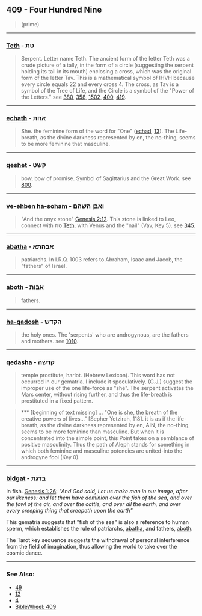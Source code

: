 ## 409 - Four Hundred Nine
> (prime)

---

### [Teth](/keys/TTh) - טת
> Serpent. Letter name Teth. The ancient form of the letter Teth was a crude picture of a tally, in the form of a circle (suggesting the serpent holding its tail in its mouth) enclosing a cross, which was the original form of the letter Tav. This is a mathematical symbol of IHVH because every circle equals 22 and every cross 4. The cross, as Tav is a symbol of the Tree of Life, and the Circle is a symbol of the "Power of the Letters." see [380](380), [358](358), [1502](1502), [400](400), [419](419).

---

###  [echath](/keys/AChTh) - אחת
> She. the feminine form of the word for "One" ([echad](/keys/AChD), [13](13)). The Life-breath, as the divine darkness represented by en, the no-thing, seems to be more feminine that masculine.

---

###  [qeshet](/keys/QShT) - קשט
> bow, bow of promise. Symbol of Sagittarius and the Great Work. see [800](800).

---

### [ve-ehben ha-soham](/keys/VABN.HShHM) - ואבן השהם
> "And the onyx stone" [Genesis 2:12](http://biblehub.com/genesis/1-2.htm). This stone is linked to Leo, connect with טת [Teth](/keys/TTh), with Venus and the "nail" (Vav, Key 5). see [345](345).

---

### [abatha](/keys/ABHThA) - אבהתא
> patriarchs. In I.R.Q. 1003 refers to Abraham, Isaac and Jacob, the "fathers" of Israel.

---

### [aboth](/keys/ABVTh) - אבות
> fathers.

---

### [ha-qadosh](/keys/HQDSh) - הקדש
> the holy ones. The 'serpents' who are androgynous, are the fathers and mothers. see [1010](1010).

---

### [qedasha](/keys/QDShH) - קדשה
> temple prostitute, harlot. (Hebrew Lexicon). This word has not occurred in our gematria. I include it speculatively. (G.J.) suggest the improper use of the one life-force as "she". The serpent activates the Mars center, without rising further, and thus the life-breath is prostituted in a fixed pattern.

> *** [beginning of text missing] ... "One is she, the breath of the creative powers of lives..." [Sepher Yetzirah, 118]. it is as if the life-breath, as the divine darkness represented by en, AIN, the no-thing, seems to be more feminine than masculine. But when it is concentrated into the simple point, this Point takes on a semblance of positive masculinity. Thus the path of Aleph stands for something in which both feminine and masculine potencies are united-into the androgyne fool (Key 0).

---

### [bidgat](/keys/BDGTh) - בדגת
In fish. [Genesis 1:26](http://biblehub.com/genesis/1-26.htm): *"And God said, Let us make man in our image, after our likeness: and let them have dominion over the fish of the sea, and over the fowl of the air, and over the cattle, and over all the earth, and over every creeping thing that creepeth upon the earth"*

This gematria suggests that "fish of the sea" is also a reference to human sperm, which establishes the rule of patriarchs, [abatha](/keys/ABHThA), and fathers, [aboth](/keys/ABVTh).

The Tarot key sequence suggests the withdrawal of personal interference from the field of imagination, thus allowing the world to take over the cosmic dance.

---

### See Also:

- [49](49)
- [13](13)
- [4](4)
- [BibleWheel: 409](https://www.biblewheel.com//GR/GR_Database.php?SearchBy_Gematria=409)
